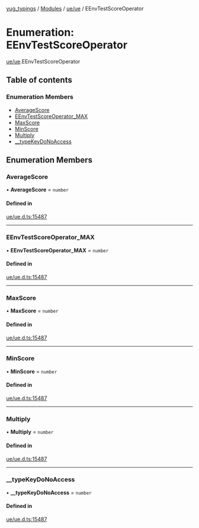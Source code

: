 [yug_typings](../README.md) / [Modules](../modules.md) / [ue/ue](../modules/ue_ue.md) / EEnvTestScoreOperator

# Enumeration: EEnvTestScoreOperator

[ue/ue](../modules/ue_ue.md).EEnvTestScoreOperator

## Table of contents

### Enumeration Members

- [AverageScore](ue_ue.EEnvTestScoreOperator.md#averagescore)
- [EEnvTestScoreOperator\_MAX](ue_ue.EEnvTestScoreOperator.md#eenvtestscoreoperator_max)
- [MaxScore](ue_ue.EEnvTestScoreOperator.md#maxscore)
- [MinScore](ue_ue.EEnvTestScoreOperator.md#minscore)
- [Multiply](ue_ue.EEnvTestScoreOperator.md#multiply)
- [\_\_typeKeyDoNoAccess](ue_ue.EEnvTestScoreOperator.md#__typekeydonoaccess)

## Enumeration Members

### AverageScore

• **AverageScore** = `number`

#### Defined in

[ue/ue.d.ts:15487](https://github.com/YugMetaverse/yug_typings/blob/25cad34/ue/ue.d.ts#L15487)

___

### EEnvTestScoreOperator\_MAX

• **EEnvTestScoreOperator\_MAX** = `number`

#### Defined in

[ue/ue.d.ts:15487](https://github.com/YugMetaverse/yug_typings/blob/25cad34/ue/ue.d.ts#L15487)

___

### MaxScore

• **MaxScore** = `number`

#### Defined in

[ue/ue.d.ts:15487](https://github.com/YugMetaverse/yug_typings/blob/25cad34/ue/ue.d.ts#L15487)

___

### MinScore

• **MinScore** = `number`

#### Defined in

[ue/ue.d.ts:15487](https://github.com/YugMetaverse/yug_typings/blob/25cad34/ue/ue.d.ts#L15487)

___

### Multiply

• **Multiply** = `number`

#### Defined in

[ue/ue.d.ts:15487](https://github.com/YugMetaverse/yug_typings/blob/25cad34/ue/ue.d.ts#L15487)

___

### \_\_typeKeyDoNoAccess

• **\_\_typeKeyDoNoAccess** = `number`

#### Defined in

[ue/ue.d.ts:15487](https://github.com/YugMetaverse/yug_typings/blob/25cad34/ue/ue.d.ts#L15487)
